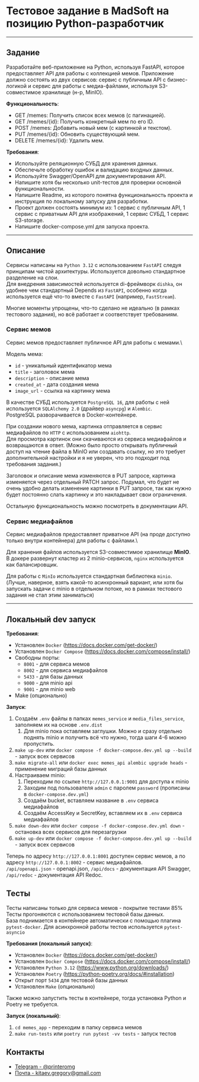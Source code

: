# Тестовое задание в MadSoft на позицию Python-разработчик

---

## Задание

Разработайте веб-приложение на Python, используя FastAPI, которое предоставляет API для работы с коллекцией мемов. Приложение должно состоять из двух сервисов: сервис с публичным API с бизнес-логикой и сервис для работы с медиа-файлами, используя S3-совместимое хранилище (н-р, MinIO).     

**Функциональность**:
- GET /memes: Получить список всех мемов (с пагинацией).
- GET /memes/{id}: Получить конкретный мем по его ID.
- POST /memes: Добавить новый мем (с картинкой и текстом).
- PUT /memes/{id}: Обновить существующий мем.
- DELETE /memes/{id}: Удалить мем. 

**Требования**:
- Используйте реляционную СУБД для хранения данных.
- Обеспечьте обработку ошибок и валидацию входных данных.
- Используйте Swagger/OpenAPI для документирования API.
- Напишите хотя бы несколько unit-тестов для проверки основной функциональности.
- Напишите Readme, из которого понятна функциональность проекта и инструкция по локальному запуску для разработки.
- Проект должен состоять минимум из: 1 сервис с публичным API, 1 сервис с приватным API для изображений, 1 сервис СУБД, 1 сервиc S3-storage.
- Напишите docker-compose.yml для запуска проекта.

---

## Описание

Сервисы написаны на `Python 3.12` с использованием `FastAPI` следуя принципам чистой архитектуры. Используется довольно стандартное разделение на слои.\
Для внедрения зависимостей используется di-фреймворк `dishka`, 
он удобнее чем стандартный Depends из `FastAPI`, особенно когда используется ещё что-то вместе с `FastAPI` (например, `FastStream`).

Многие моменты упрощены, что-то сделано не идеально (в рамках тестового задания), но всё работает и соответствует требованиям.

### Сервис мемов

Сервис мемов предоставляет публичное API для работы с мемами.\

Модель мема:
- `id` - уникальный идентификатор мема
- `title` - заголовок мема
- `description` - описание мема
- `created_at` - дата создания мема
- `image_url` - ссылка на картинку мема

В качестве СУБД используется `PostgreSQL 16`, для работы с ней используется `SQLAlchemy 2.0` (драйвер `asyncpg`) и `Alembic`.\
PostgreSQL разворачивается в Docker-контейнере.

При создании нового мема, картинка отправляется в сервис медиафайлов по `HTTP` с использованием `aiohttp`.\
Для просмотра картинок они скачиваются из сервиса медиафайлов и возвращаются в ответ.
(Можно было просто открывать публичный доступ на чтение файла в MinIO или создавать ссылку, 
но это требует дополнительной настройки и я не уверен, что это подходит под требования задания.)

Заголовок и описание мема изменяются в PUT запросе, картинка изменяется через отдельный PATCH запрос.
Подумал, что будет не очень удобно делать изменение картинки в PUT запросе, так как нужно будет постоянно слать картинку и это накладывает свои ограничения.

Остальную функциональность можно посмотреть в документации API.


### Сервис медиафайлов

Сервис медиафайлов предоставляет приватное API (на проде доступно только внутри контейнера) для работы с файлами.\

Для хранения файлов используется S3-совместимое хранилище **MinIO**. 
В докере развернут кластер из 2 minio-сервисов, `nginx` используется как балансировщик.

Для работы с `MinIo` используется стандартная библиотека `minio`. 
(Лучше, наверное, взять какой-то асинхронный вариант, или хотя бы запускать задачи с minio в отдельном потоке, 
но в рамках тестового задания не стал этим заниматься)


---

## Локальный dev запуск

**Требования**:
- Установлен `Docker` (https://docs.docker.com/get-docker/)
- Установлен `Docker Compose` (https://docs.docker.com/compose/install/)
- Свободны порты:
  - `8001` - для сервиса мемов
  - `8002` - для сервиса медиафайлов
  - `5433` - для базы данных
  - `9000` - для minio api
  - `9001` - для minio web
- Make (опционально)

**Запуск**:
1. Создаём `.env` файлы в папках `memes_service` и `media_files_service`, заполняем их на основе `.env.dist`
   1. Для minio пока оставляем заглушки. Можно и сразу отдельно поднять minio и получить всё что нужно, тогда шаги 4-6 можно пропустить.
2. `make up-dev` или `docker compose -f docker-compose.dev.yml up --build` - запуск всех сервисов
3. `make migrate-all` или `docker exec memes_api alembic upgrade heads` - применение миграций базы данных
4. Настраиваем minio:
   1. Переходим по ссылке `http://127.0.0.1:9001` для доступа к minio
   2. Заходим под пользователя `admin` с паролем `password` (прописаны в `docker-compose.dev.yml`)
   3. Создаём bucket, вставляем название в `.env` сервиса медиафайлов
   4. Создаём AccessKey и SecretKey, вставляем их в `.env` сервиса медиафайлов
5. `make down-dev` или `docker compose -f docker-compose.dev.yml down` - остановка всех сервисов для перезагрузки
6. `make up-dev` или `docker compose -f docker-compose.dev.yml up --build` - запуск всех сервисов

Теперь по адресу `http://127.0.0.1:8001` доступен сервис мемов, а по адресу `http://127.0.0.1:8002` - сервис медиафайлов.\
`/api/openapi.json` - openapi.json, `/api/docs` - документация API Swagger, `/api/redoc` - документация API Redoc.

## Тесты
Тесты написаны только для сервиса мемов - покрытие тестами 85%\
Тесты прогоняются с использованием тестовой базы данных.\
База поднимается в контейнере автоматически с помощью плагина `pytest-docker`. 
Для асинхронной работы тестов используется `pytest-asyncio`

**Требования (локальный запуск)**:
- Установлен `Docker` (https://docs.docker.com/get-docker/)
- Установлен `Docker Compose` (https://docs.docker.com/compose/install/)
- Установлен `Python 3.12` (https://www.python.org/downloads/)
- Установлен `Poetry` (https://python-poetry.org/docs/#installation)
- Открыт порт `5434` для тестовой базы данных
- Установлен `Make` (опционально)

Также можно запустить тесты в контейнере, тогда установка Python и Poetry не требуется.

**Запуск (локальный)**:
1. `cd memes_app` - переходим в папку сервиса мемов
2. `make run-tests` или `poetry run pytest -vv tests` - запуск тестов


## Контакты
- [Telegram - @printeromg](https://t.me/printeromg)
- [Почта - kitaev.gregory@gmail.com](mailto:kitaev.gregory@gmail.com)